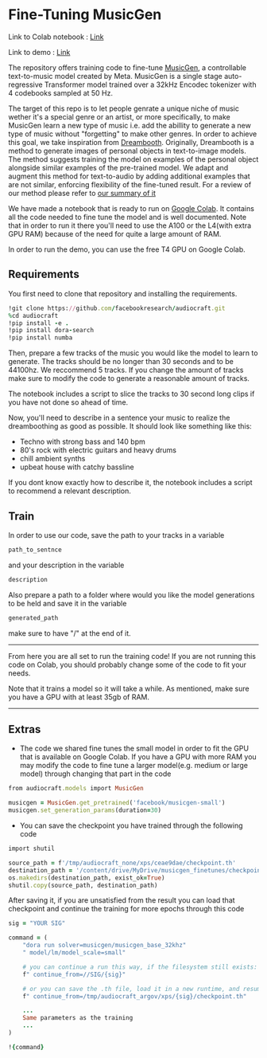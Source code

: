 # Fine-Tuning MusicGen

Link to Colab notebook : [Link](https://colab.research.google.com/drive/1ZkRV4hJoPn0aVzlsIFL73QCFiCgav999?usp=sharing)

Link to demo : [Link](https://colab.research.google.com/drive/1dMkrr9Mrso7gWgmAxSOqIataQyEkVJgv?usp=sharing)

The repository offers training code to fine-tune [MusicGen](https://github.com/facebookresearch/audiocraft/blob/main/docs/MUSICGEN.md), a controllable text-to-music model created by Meta. MusicGen is a single stage auto-regressive Transformer model trained over a 32kHz Encodec tokenizer with 4 codebooks sampled at 50 Hz.

The target of this repo is to let people genrate a unique niche of music wether it's a special genre or an artist, or more specifically, to make MusicGen learn a new type of music i.e. add the abillity to generate a new type of music without "forgetting" to make other genres. In order to achieve this goal, we take inspiration from [Dreambooth](https://arxiv.org/pdf/2208.12242). Originally, Dreambooth is a method to generate images of personal objects in text-to-image models. The method suggests training the model on examples of the personal object alongside similar examples of the pre-trained model. We adapt and augment this method for text-to-audio by adding additional examples that are not similar, enforcing flexibility of the fine-tuned result. For a review of our method please refer to [our summary of it](https://www.overleaf.com/read/txfjhjpnszcm#cf9b9c)

We have made a notebook that is ready to run on [Google Colab](https://colab.research.google.com/drive/1ZkRV4hJoPn0aVzlsIFL73QCFiCgav999?usp=sharing). It contains all the code needed to fine tune the model and is well documented. Note that in order to run it there you'll need to use the A100 or the L4(with extra GPU RAM) because of the need for quite a large amount of RAM.

In order to run the demo, you can use the free T4 GPU on Google Colab.


## Requirements
You first need to clone that repository and installing the requirements.
``` ruby
!git clone https://github.com/facebookresearch/audiocraft.git
%cd audiocraft
!pip install -e .
!pip install dora-search
!pip install numba
```
Then, prepare a few tracks of the music you would like the model to learn to generate. The tracks should be no longer than 30 seconds and to be 44100hz. We reccommend 5 tracks. If you change the amount of tracks make sure to modify the code to generate a reasonable amount of tracks.

The notebook includes a script to slice the tracks to 30 second long clips if you have not done so ahead of time. 


Now, you'll need to describe in a sentence your music to realize the dreamboothing as good as possible. It should look like something like this:
- Techno with strong bass and 140 bpm
- 80's rock with electric guitars and heavy drums
- chill ambient synths
- upbeat house with catchy bassline

If you dont know exactly how to describe it, the notebook includes a script to recommend a relevant description.

## Train
In order to use our code, save the path to your tracks in a variable 
``` ruby
path_to_sentnce
```
and your description in the variable
``` ruby
description
```
Also prepare a path to a folder where would you like the model generations to be held and save it in the variable 
``` ruby
generated_path
```
make sure to have "/" at the end of it.
__________
From here you are all set to run the training code!
If you are not running this code on Colab, you should probably change some of the code to fit your needs.

Note that it trains a model so it will take a while. As mentioned, make sure you have a GPU with at least 35gb of RAM.

_______________
## Extras
- The code we shared fine tunes the small model in order to fit the GPU that is available on Google Colab. If you have a GPU with more RAM you may modify the code to fine tune a larger model(e.g. medium or large model) through changing that part in the code
``` ruby
from audiocraft.models import MusicGen

musicgen = MusicGen.get_pretrained('facebook/musicgen-small')
musicgen.set_generation_params(duration=30)
```
- You can save the checkpoint you have trained through the following code
``` ruby
import shutil

source_path = f'/tmp/audiocraft_none/xps/ceae9dae/checkpoint.th'
destination_path = '/content/drive/MyDrive/musicgen_finetunes/checkpoints/new3'
os.makedirs(destination_path, exist_ok=True)
shutil.copy(source_path, destination_path)
```
After saving it, if you are unsatisfied from the result you can load that checkpoint and continue the training for more epochs through this code
``` ruby
sig = "YOUR SIG"

command = (
    "dora run solver=musicgen/musicgen_base_32khz"
    " model/lm/model_scale=small"

    # you can continue a run this way, if the filesystem still exists:
    f" continue_from=//SIG/{sig}"

    # or you can save the .th file, load it in a new runtime, and resume from just it:
    f" continue_from=/tmp/audiocraft_argov/xps/{sig}/checkpoint.th"

    ...
    Same parameters as the training
    ...
)

!{command}
```


